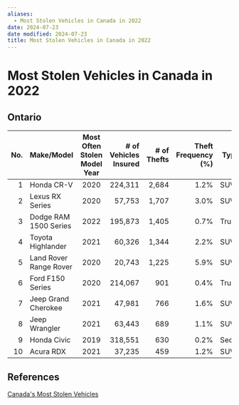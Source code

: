 ```yaml
---
aliases:
  - Most Stolen Vehicles in Canada in 2022
date: 2024-07-23
date modified: 2024-07-23
title: Most Stolen Vehicles in Canada in 2022
---
```


# Most Stolen Vehicles in Canada in 2022

## Ontario

| No. | Make/Model             | Most Often Stolen Model Year | # of Vehicles Insured | # of Thefts | Theft Frequency (%) | Type  |
| --: | :--------------------- | :--------------------------: | --------------------: | ----------: | ------------------: | ----- |
| 1   | Honda CR-V             | 2020                         | 224,311               | 2,684       | 1.2%                | SUV   |
| 2   | Lexus RX Series        | 2020                         | 57,753                | 1,707       | 3.0%                | SUV   |
| 3   | Dodge RAM 1500 Series  | 2022                         | 195,873               | 1,405       | 0.7%                | Truck |
| 4   | Toyota Highlander      | 2021                         | 60,326                | 1,344       | 2.2%                | SUV   |
| 5   | Land Rover Range Rover | 2020                         | 20,743                | 1,225       | 5.9%                | SUV   |
| 6   | Ford F150 Series       | 2020                         | 214,067               | 901         | 0.4%                | Truck |
| 7   | Jeep Grand Cherokee    | 2021                         | 47,981                | 766         | 1.6%                | SUV   |
| 8   | Jeep Wrangler          | 2021                         | 63,443                | 689         | 1.1%                | SUV   |
| 9   | Honda Civic            | 2019                         | 318,551               | 630         | 0.2%                | Sedan |
| 10  | Acura RDX              | 2021                         | 37,235                | 459         | 1.2%                | SUV   |

## References

[Canada's Most Stolen Vehicles](https://www.equiteassociation.com/top-10-most-stolen-vehicles)
